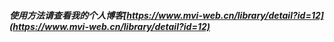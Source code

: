 ##### 使用方法请查看我的个人博客[https://www.mvi-web.cn/library/detail?id=12](https://www.mvi-web.cn/library/detail?id=12)